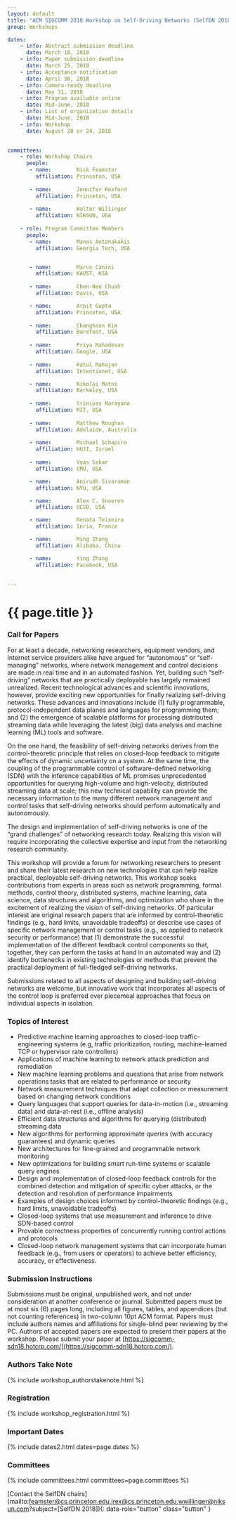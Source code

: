 ```yaml
---
layout: default
title: "ACM SIGCOMM 2018 Workshop on Self-Driving Networks (SelfDN 2018)"
group: Workshops

dates:
    - info: Abstract submission deadline
      date: March 18, 2018
    - info: Paper submission deadline
      date: March 25, 2018
    - info: Acceptance notification
      date: April 30, 2018
    - info: Camera-ready deadline
      date: May 31, 2018
    - info: Program available online
      date: Mid-June, 2018   
    - info: List of organization details
      date: Mid-June, 2018   
    - info: Workshop
      date: August 20 or 24, 2018
   

committees:
    - role: Workshop Chairs
      people:       
       - name:        Nick Feamster
         affiliation: Princeton, USA
       
       - name:        Jennifer Rexford
         affiliation: Princeton, USA
         
       - name:        Walter Willinger
         affiliation: NIKSUN, USA
    
    - role: Program Committee Members
      people:
       - name:        Manos Antonakakis
         affiliation: Georgia Tech, USA


       - name:        Marco Canini
         affiliation: KAUST, KSA
        
       - name:        Chen-Nee Chuah
         affiliation: Davis, USA

       - name:        Arpit Gupta
         affiliation: Princeton, USA
         
       - name:        Changhoon Kim
         affiliation: Barefoot, USA
      
       - name:        Priya Mahadevan
         affiliation: Google, USA
         
       - name:        Ratul Mahajan
         affiliation: Intentionet, USA

       - name:        Nikolai Matni
         affiliation: Berkeley, USA
         
       - name:        Srinivas Narayana
         affiliation: MIT, USA
        
       - name:        Matthew Roughan
         affiliation: Adelaide, Australia
                           
       - name:        Michael Schapira
         affiliation: HUJI, Israel
 
       - name:        Vyas Sekar
         affiliation: CMU, USA

       - name:        Anirudh Sivaraman
         affiliation: NYU, USA

       - name:        Alex C. Snoeren
         affiliation: UCSD, USA

       - name:        Renata Teixeira
         affiliation: Inria, France

       - name:        Ming Zhang
         affiliation: Alibaba, China

       - name:        Ying Zhang
         affiliation: Facebook, USA
         
         
---
```

# {{ page.title }}

### Call for Papers
For at least a decade, networking researchers, equipment vendors, and Internet service providers alike have argued for “autonomous” or “self-managing” networks, where network management and control decisions are made in real time and in an automated fashion. Yet, building such “self-driving” networks that are practically deployable has largely remained unrealized. Recent technological advances and scientific innovations, however, provide exciting new opportunities for finally realizing self-driving networks. These advances and innovations include (1) fully programmable, protocol-independent data planes and languages for programming them; and (2) the emergence of scalable platforms for processing distributed streaming data while leveraging the latest (big) data analysis and machine learning (ML) tools and software. 

On the one hand, the feasibility of self-driving networks derives from the control-theoretic principle that relies on closed-loop feedback to mitigate the effects of dynamic uncertainty on a system. At the same time, the coupling of the programmable control of software-defined networking (SDN) with the inference capabilities of ML promises unprecedented opportunities for querying high-volume and high-velocity, distributed streaming data at scale; this new technical capability can provide the necessary information to the many different network management and control tasks that self-driving networks should perform automatically and autonomously. 

The design and implementation of self-driving networks is one of the “grand challenges” of networking research today. Realizing this vision will require incorporating the collective expertise and input from the networking research community. 

This workshop will provide a forum for networking researchers to present and share their latest research on new technologies that can help realize practical, deployable self-driving networks. This workshop seeks contributions from experts in areas such as network programming, formal methods, control theory, distributed systems, machine learning, data science, data structures and algorithms, and optimization who share in the excitement of realizing the vision of self-driving networks. Of particular interest are original research papers that are informed by control-theoretic findings (e.g., hard limits, unavoidable tradeoffs) or describe use cases of specific network management or control tasks (e.g., as applied to network security or performance) that (1) demonstrate the successful implementation of the different feedback control components so that, together, they can perform the tasks at hand in an automated way and (2) identify bottlenecks in existing technologies or methods that prevent the practical deployment of full-fledged self-driving networks. 

Submissions related to all aspects of designing and building self-driving networks are welcome, but innovative work that incorporates all aspects of the control loop is preferred over piecemeal approaches that focus on individual aspects in isolation.



### Topics of Interest
- Predictive machine learning approaches to closed-loop traffic-engineering systems (e.g, traffic prioritization, routing, machine-learned TCP or hypervisor rate controllers)
- Applications of machine learning to network attack prediction and remediation
- New machine learning problems and questions that arise from network operations tasks that are related to performance or security
- Network measurement techniques that adapt collection or measurement based on changing network conditions
- Query languages that support queries for data-in-motion (i.e., streaming data) and data-at-rest (i.e., offline analysis)
- Efficient data structures and algorithms for querying (distributed) streaming data
- New algorithms for performing approximate queries (with accuracy guarantees) and dynamic queries
- New architectures for fine-grained and programmable network monitoring
- New optimizations for building smart run-time systems or scalable query engines
- Design and implementation of closed-loop feedback controls for the combined detection and mitigation of specific cyber attacks, or the detection and resolution of performance impairments
- Examples of design choices informed by control-theoretic findings (e.g., hard limits, unavoidable tradeoffs)
- Closed-loop systems that use measurement and inference to drive SDN-based control
- Provable correctness properties of concurrently running control actions and protocols
- Closed-loop network management systems that can incorporate human feedback (e.g., from users or operators) to achieve better efficiency, accuracy, or effectiveness.



### Submission Instructions
Submissions must be original, unpublished work, and not under consideration at another conference or journal. Submitted papers must be at most six (6) pages long, including all figures, tables, and appendices (but not counting references) in two-column 10pt ACM format. Papers must include authors names and affiliations for single-blind peer reviewing by the PC. Authors of accepted papers are expected to present their papers at the workshop.
Please submit your paper at [https://sigcomm-sdn18.hotcrp.com/](https://sigcomm-sdn18.hotcrp.com/).


### Authors Take Note
{% include workshop_authorstakenote.html %}

### Registration
{% include workshop_registration.html %}


### Important Dates

{% include dates2.html dates=page.dates %}

### Committees

{% include committees.html committees=page.committees %}


[Contact the SelfDN chairs](mailto:feamster@cs.princeton.edu,jrex@cs.princeton.edu,wwillinger@niksun.com?subject=[SelfDN 2018]){: data-role="button" class="button" }
